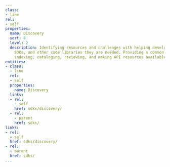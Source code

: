 ```yaml
---
class:
- line
rel:
- self
properties:
  name: Discovery
  sort: 8
  level: 2
  description: Identifying resources and challenges with helping developers find the
    SDKs, and other code libraries they are needed. Providing a common approach to
    indexing, cataloging, reviewing, and making API resources available.
entities:
- class:
  - line
  rel:
  - self
  properties:
    name: Discovery
  links:
  - rel:
    - self
    href: sdks/discovery/
  - rel:
    - parent
    href: sdks/
links:
- rel:
  - self
  href: sdks/discovery/
- rel:
  - parent
  href: sdks/
...
```

